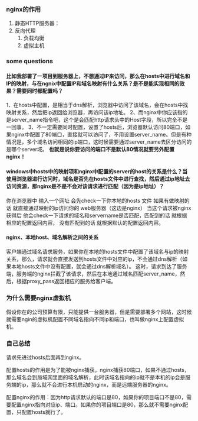 ### nginx的作用
1. 静态HTTP服务器：
2. 反向代理
    1. 负载均衡
    2. 虚拟主机



### some questions

#### 比如我部署了一项目到服务器上，不想通过IP来访问，那么在hosts中进行域名和IP的映射，与在ngnix中配置IP和域名映射有什么关系？是不是能实现相同的效果？需要同时都配置吗？

1、在hosts中配置，是相当于dns解析，浏览器中访问了该域名，会在hosts中找映射关系，然后把ip返回给浏览器，再访问该ip地址。
2、而nginx中你应该指的是server_name指令吧，这个是会匹配http请求头中的Host字段，所以完全不是一回事。
3、不一定需要同时配置，设置了hosts后，浏览器默认访问80端口，如果nginx中配置了80端口，直接就可以访问了，不用设置server_name。但是有种情况是，多个域名访问相同的ip端口，这时候需要通过server_name去区分访问的是哪个server域。
**也就是说你要访问的端口不是默认80情况就要另外配置nginx！**

#### windows中hosts中的映射项和nginx中配置的server的host的关系是什么？当使用浏览器进行访问时，域名是否先在hosts文件中进行查找，然后通过ip地址去访问资源，那nginx是不是不会对该请求进行匹配（因为是ip地址）？

你在浏览器中 输入一个网址 会先check一下你本地的hosts 文件 如果有做映射的话 就直接通过映射的ip访问你的 web服务器（这边是nginx） 当这个请求被nginx 获得后 他会check一下请求的域名和servername是否匹配，匹配到的话 就根据相应的配置返回内容， 没有匹配到的话 就根据默认的配置返回内容。

#### nginx、本地host、域名解析之间的关系

客户端通过域名请求服务，如果你在本地的hosts文件中配置了该域名与ip的映射关系，那么，请求就会直接发送到hosts文件中对应的ip，不会通过dns解析（如果本地hosts文件中没有配置，就会通过dns解析域名）。
这时，请求到达了服务端，服务端的nginx拦截了该请求，然后在本地通过域名匹配server_name，然后，根据proxy_pass返回相应的服务给客户端。

### 为什么需要nginx虚拟机

假设你在的公司预算有限，只能提供一台服务器，但是需要部署多个网站，这时候就需要ngin的虚拟机配置不同域名指向不同ip和端口，也叫做nginx上配置虚拟机。



### 自己总结

请求先进过hosts后面再到nginx。

配置hosts的作用是为了能被nginx捕获。nginx捕获80端口，如果不通过hosts，那么域名会到局域网里面的域名解析，此时该域名指向的ip就不是本机的ip会是服务端的ip，那么就不会进行本机启动的nginx，而是远端服务器的nginx。

配置nginx的作用：因为http请求默认的端口是80，如果你的项目端口不是80，需要配置nginx指向对应ip、端口。如果你的项目端口是80，那么就不需要nginx配置，只配置hosts就行了。

































